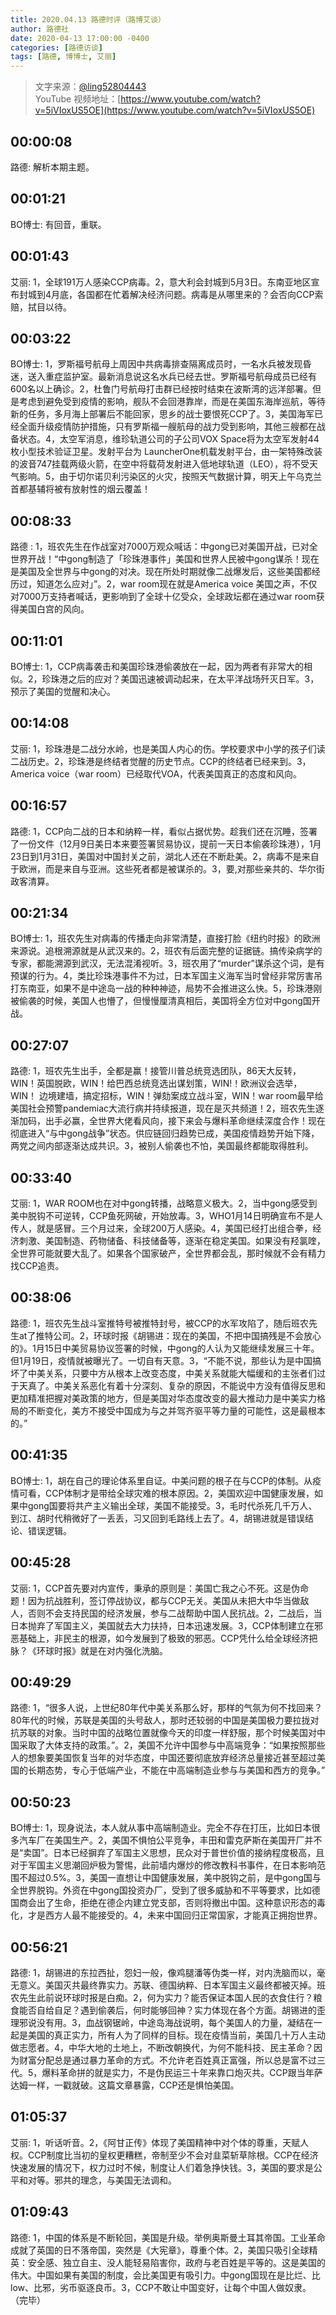 ```yaml
---
title: 2020.04.13 路德时评（路博艾谈）
author: 路德社
date: 2020-04-13 17:00:00 -0400
categories: [路德访谈]
tags: [路德, 博博士, 艾丽]
---
```


> 文字来源：[@ling52804443](https://twitter.com/ling52804443)  
> YouTube 视频地址：[https://www.youtube.com/watch?v=5iVIoxUS5OE](https://www.youtube.com/watch?v=5iVIoxUS5OE)

## 00:00:08

路德: 解析本期主题。

## 00:01:21

BO博士: 有回音，重联。

## 00:01:43

艾丽: 1，全球191万人感染CCP病毒。2，意大利会封城到5月3日。东南亚地区宣布封城到4月底，各国都在忙着解决经济问题。病毒是从哪里来的？会否向CCP索赔，拭目以待。

## 00:03:22

BO博士: 1，罗斯福号航母上周因中共病毒排查隔离成员时，一名水兵被发现昏迷，送入重症监护室。最新消息说这名水兵已经去世。罗斯福号航母成员已经有600名以上确诊。2，杜鲁门号航母打击群已经按时结束在波斯湾的远洋部署。但是考虑到避免受到疫情的影响，舰队不会回港靠岸，而是在美国东海岸巡航，等待新的任务，多月海上部署后不能回家，思乡的战士要恨死CCP了。3，美国海军已经全面升级疫情防护措施，只有罗斯福一艘航母的战力受到影响，其他三艘都在战备状态。4，太空军消息，维珍轨道公司的子公司VOX Space将为太空军发射44枚小型技术验证卫星。发射平台为 LauncherOne机载发射平台，由一架特殊改装的波音747挂载两级火箭，在空中将载荷发射进入低地球轨道（LEO），将不受天气影响。5，由于切尔诺贝利污染区的火灾，按照天气数据计算，明天上午乌克兰首都基辅将被有放射性的烟云覆盖！

## 00:08:33

路德 : 1，班农先生在作战室对7000万观众喊话：中gong已对美国开战，已对全世界开战！“中gong制造了「珍珠港事件」美国和世界人民被中gong谋杀！现在是美国及全世界与中gong的对决。现在所处时期就像二战爆发后，这些美国都经历过，知道怎么应对」”。2，war room现在就是America voice 美国之声，不仅对7000万支持者喊话，更影响到了全球十亿受众，全球政坛都在通过war room获得美国白宫的风向。

## 00:11:01

BO博士: 1，CCP病毒袭击和美国珍珠港偷袭放在一起，因为两者有非常大的相似。2，珍珠港之后的应对？美国迅速被调动起来，在太平洋战场歼灭日军。3，预示了美国的觉醒和决心。

## 00:14:08

艾丽: 1，珍珠港是二战分水岭，也是美国人内心的伤。学校要求中小学的孩子们读二战历史。2，珍珠港是终结者觉醒的历史节点。CCP的终结者已经来到。3，America voice（war room）已经取代VOA，代表美国真正的态度和风向。

## 00:16:57

路德: 1，CCP向二战的日本和纳粹一样，看似占据优势。趁我们还在沉睡，签署了一份文件（12月9日美日本来要签署贸易协议，提前一天日本偷袭珍珠港），1月23日到1月31日，美国对中国封关之前，湖北人还在不断赴美。2，病毒不是来自于欧洲，而是来自与亚洲。这些死者都是被谋杀的。3，要,对那些亲共的、华尔街政客清算。

## 00:21:34

BO博士: 1，班农先生对病毒的传播走向非常清楚，直接打脸《纽约时报》的欧洲来源说。追根溯源就是从武汉来的。2，班农有后面完整的证据链。搞传染病学的专家，都能溯源到武汉，无法混淆视听。3，班农用了“murder”谋杀这个词，是有预谋的行为。4，类比珍珠港事件不为过，日本军国主义海军当时曾经非常厉害吊打东南亚，如果不是中途岛一战的种种神迹，局势不会推进这么快。5，珍珠港刚被偷袭的时候，美国人也懵了，但慢慢厘清真相后，美国将全方位对中gong国开战。

## 00:27:07

路德: 1，班农先生出手，全都是赢！接管川普总统竞选团队，86天大反转，WIN！英国脱欧，WIN！给巴西总统竞选出谋划策，WIN!！欧洲议会选举，WIN！ 边境建墙，搞定招标，WIN！弹劾案成立战斗室，WIN！war room最早给美国社会预警pandemiac大流行病并持续报道，现在是灭共频道！2，班农先生逐渐加码，出手必赢，全世界大佬看风向，接下来会与爆料革命继续深度合作！现在彻底进入“与中gong战争”状态。供应链回归趋势已成，美国疫情趋势开始下降，两党之间内部逐渐达成共识。3，被别人偷袭也不怕，美国最终都能取得胜利。

## 00:33:40

艾丽: 1，WAR ROOM也在对中gong转播，战略意义极大。2，当中gong感受到美中脱钩不可逆转，CCP鱼死网破，开始放毒。3，WHO1月14日明确宣布不是人传人，就是感冒。三个月过来，全球200万人感染。4，美国已经打出组合拳，经济刺激、美国制造、药物储备、科技储备等，逐渐在稳定美国。如果没有羟氯喹，全世界可能就要大乱了。如果各个国家破产，全世界都会乱，那时候就不会有精力找CCP追责。

## 00:38:06

路德: 1，班农先生战斗室推特号被推特封号，被CCP的水军攻陷了，随后班农先生at了推特公司。2，环球时报《胡锡进：现在的美国，不把中国搞残是不会放心的》。1月15日中美贸易协议签署的时候，中gong的人认为又能继续发展三十年。但1月19日，疫情就被曝光了。一切自有天意。3，“不能不说，那些认为是中国搞坏了中美关系，只要中方从根本上改变态度，中美关系就能大幅缓和的主张者们过于天真了。中美关系恶化有着十分深刻、复杂的原因，不能说中方没有值得反思和更加精准把握对美政策的地方，但是美国对华态度改变的最大推动力是中美实力格局的不断变化，美方不接受中国成为与之并驾齐驱平等力量的可能性，这是最根本的。”

## 00:41:35

BO博士: 1，胡在自己的理论体系里自证。中美问题的根子在与CCP的体制。从疫情可看，CCP体制才是带给全球灾难的根本原因。2，美国欢迎中国健康发展，如果中gong国要将共产主义输出全球，美国不能接受。3，毛时代杀死几千万人、到江、胡时代稍微好了一丢丢，习又回到毛路线上去了。4，胡锡进就是错误结论、错误逻辑。

## 00:45:28

艾丽: 1，CCP首先要对内宣传，秉承的原则是：美国亡我之心不死。这是伪命题！因为抗战胜利，签订停战协议，都与CCP无关。美国从未把大中华当做敌人，否则不会支持民国的经济发展，参与二战帮助中国人民抗战。2，二战后，当日本抛弃了军国主义，美国就去大力扶持，日本迅速发展。3，CCP体制建立在邪恶基础上，非民主的根源，如今发展到了极致的邪恶。CCP凭什么给全球经济把脉？《环球时报》就是在对内强化洗脑。

## 00:49:29

路德: 1，“很多人说，上世纪80年代中美关系那么好，那样的气氛为何不找回来？80年代的时候，苏联是美国的头号敌人，那时还较弱的中国是美国极力要拉拢对抗苏联的对象。当时中国的战略位置就像今天的印度一样舒服，那个时候美国对中国采取了大体支持的政策。”。2，美国不允许中国参与中高端竞争：“如果按照那些人的想象要美国恢复当年的对华态度，中国还要彻底放弃经济总量接近甚至超过美国的长期态势，专心于低端产业，不能在中高端制造业参与与美国和西方的竞争。”

## 00:50:23

BO博士: 1，现身说法，本人就从事中高端制造业。完全不存在打压，比如日本很多汽车厂在美国生产。2，美国不惧怕公平竞争，丰田和雷克萨斯在美国开厂并不是“卖国”。日本已经摒弃了军国主义思想，民众对于普世价值的接纳程度极高，且对于军国主义思潮回炉极为警惕，此前墙内爆炒的修改教科书事件，在日本影响范围不超过0.5%。3，美国一直想让中国健康发展，美中脱钩之前，是中gong国与全世界脱钩。外资在中gong国投资办厂，受到了很多威胁和不平等要求，比如德国商会出了生命，拒绝在德企内建立党支部，否则将撤出中国。这种意识形态的毒化，才是西方人最不能接受的。4，未来中国回归正常国家，才能真正拥抱世界。

## 00:56:21

路德: 1，胡锡进的东拉西扯，怨妇一般，像鸡腿潘等伪类一样，对内洗脑而以，毫无意义。美国灭共最终靠实力。苏联、德国纳粹、日本军国主义最终都被灭掉。班农先生此前说环球时报是白痴。2，何为实力？能否保证本国人民的衣食住行？粮食能否自给自足？遇到偷袭后，何时能够回神？实力体现在各个方面。胡锡进的歪理邪说没有用。3，血战钢锯岭，中途岛海战说明，每个美国人的力量，凝结在一起是美国的真正实力，所有人为了同样的目标。现在疫情当前，美国几十万人主动做志愿者。4，中华大地的土地上，不断改朝换代，为何不能科技、民主革命？因为财富分配总是通过暴力革命的方式。不允许老百姓真正富强，所以总是富不过三代。5，爆料革命拼的就是实力，不是伪民运三十年来靠口炮灭共。CCP跟当年萨达姆一样，一戳就破。这篇文章暴露，CCP还是惧怕美国。

## 01:05:37

艾丽: 1，听话听音。2，《阿甘正传》体现了美国精神中对个体的尊重，天赋人权。CCP制度比当初的皇权更糟糕，帝制至少不会对韭菜斩草除根。CCP在经济快速发展的情况下，权力过时不候，制度让人们着急挣快钱。3，美国的要求是公平和对等。邪共的理念，与美国无法调和。

## 01:09:43

路德: 1，中国的体系是不断轮回，美国是升级。举例奥斯曼土耳其帝国。工业革命成就了英国的日不落帝国，突然是《大宪章》，尊重个体。2，美国只吸引全球精英：安全感、独立自主、没人能轻易陷害你，政府与老百姓是平等的。这是美国的伟大。中国如果有美国的制度，会比美国更有吸引力。中gong国现在是比烂、比low、比邪，劣币驱逐良币。3，CCP不敢让中国变好，让每个中国人做奴隶。
（完毕）
